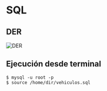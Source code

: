 # SQL

## DER
![DER](https://user-images.githubusercontent.com/28459482/201344936-3686c65f-60b4-491f-9255-3ed4fe471162.png)


## Ejecución desde terminal
```
$ mysql -u root -p
$ source /home/dir/vehiculos.sql
```
